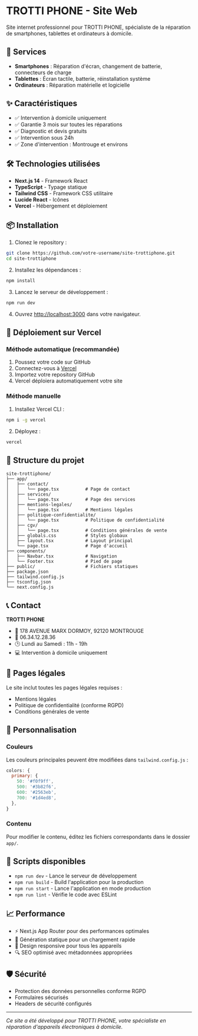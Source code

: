 # TROTTI PHONE - Site Web

Site internet professionnel pour TROTTI PHONE, spécialiste de la réparation de smartphones, tablettes et ordinateurs à domicile.

## 🔧 Services

- **Smartphones** : Réparation d'écran, changement de batterie, connecteurs de charge
- **Tablettes** : Écran tactile, batterie, réinstallation système
- **Ordinateurs** : Réparation matérielle et logicielle

## ✨ Caractéristiques

- ✅ Intervention à domicile uniquement
- ✅ Garantie 3 mois sur toutes les réparations
- ✅ Diagnostic et devis gratuits
- ✅ Intervention sous 24h
- ✅ Zone d'intervention : Montrouge et environs

## 🛠️ Technologies utilisées

- **Next.js 14** - Framework React
- **TypeScript** - Typage statique
- **Tailwind CSS** - Framework CSS utilitaire
- **Lucide React** - Icônes
- **Vercel** - Hébergement et déploiement

## 📦 Installation

1. Clonez le repository :
```bash
git clone https://github.com/votre-username/site-trottiphone.git
cd site-trottiphone
```

2. Installez les dépendances :
```bash
npm install
```

3. Lancez le serveur de développement :
```bash
npm run dev
```

4. Ouvrez [http://localhost:3000](http://localhost:3000) dans votre navigateur.

## 🚀 Déploiement sur Vercel

### Méthode automatique (recommandée)

1. Poussez votre code sur GitHub
2. Connectez-vous à [Vercel](https://vercel.com)
3. Importez votre repository GitHub
4. Vercel déploiera automatiquement votre site

### Méthode manuelle

1. Installez Vercel CLI :
```bash
npm i -g vercel
```

2. Déployez :
```bash
vercel
```

## 📁 Structure du projet

```
site-trottiphone/
├── app/
│   ├── contact/
│   │   └── page.tsx          # Page de contact
│   ├── services/
│   │   └── page.tsx          # Page des services
│   ├── mentions-legales/
│   │   └── page.tsx          # Mentions légales
│   ├── politique-confidentialite/
│   │   └── page.tsx          # Politique de confidentialité
│   ├── cgv/
│   │   └── page.tsx          # Conditions générales de vente
│   ├── globals.css           # Styles globaux
│   ├── layout.tsx            # Layout principal
│   └── page.tsx              # Page d'accueil
├── components/
│   ├── Navbar.tsx            # Navigation
│   └── Footer.tsx            # Pied de page
├── public/                   # Fichiers statiques
├── package.json
├── tailwind.config.js
├── tsconfig.json
└── next.config.js
```

## 📞 Contact

**TROTTI PHONE**
- 📍 178 AVENUE MARX DORMOY, 92120 MONTROUGE
- 📱 06.34.12.28.36
- 🕒 Lundi au Samedi : 11h - 19h
- 💻 Intervention à domicile uniquement

## 📄 Pages légales

Le site inclut toutes les pages légales requises :
- Mentions légales
- Politique de confidentialité (conforme RGPD)
- Conditions générales de vente

## 🎨 Personnalisation

### Couleurs

Les couleurs principales peuvent être modifiées dans `tailwind.config.js` :

```javascript
colors: {
  primary: {
    50: '#f0f9ff',
    500: '#3b82f6',
    600: '#2563eb',
    700: '#1d4ed8',
  },
}
```

### Contenu

Pour modifier le contenu, éditez les fichiers correspondants dans le dossier `app/`.

## 🔧 Scripts disponibles

- `npm run dev` - Lance le serveur de développement
- `npm run build` - Build l'application pour la production
- `npm run start` - Lance l'application en mode production
- `npm run lint` - Vérifie le code avec ESLint

## 📈 Performance

- ⚡ Next.js App Router pour des performances optimales
- 🎯 Génération statique pour un chargement rapide
- 📱 Design responsive pour tous les appareils
- 🔍 SEO optimisé avec métadonnées appropriées

## 🛡️ Sécurité

- Protection des données personnelles conforme RGPD
- Formulaires sécurisés
- Headers de sécurité configurés

---

*Ce site a été développé pour TROTTI PHONE, votre spécialiste en réparation d'appareils électroniques à domicile.* 